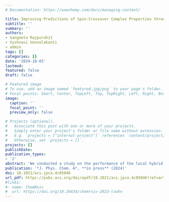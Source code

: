 ```yaml
---
# Documentation: https://wowchemy.com/docs/managing-content/

title: Improving Predictions of Spin-Crossover Complex Properties through DFT Calculations with a Local Hybrid Functional
subtitle: ''
summary: ''
authors:
- Sangeeta Rajpurohit
- Vyshnavi Vennelakanti
- admin
tags: []
categories: []
date: '2024-10-03'
lastmod: 
featured: false
draft: false

# Featured image
# To use, add an image named `featured.jpg/png` to your page's folder.
# Focal points: Smart, Center, TopLeft, Top, TopRight, Left, Right, BottomLeft, Bottom, BottomRight.
image:
  caption: ''
  focal_point: ''
  preview_only: false

# Projects (optional).
#   Associate this post with one or more of your projects.
#   Simply enter your project's folder or file name without extension.
#   E.g. `projects = ["internal-project"]` references `content/project/deep-learning/index.md`.
#   Otherwise, set `projects = []`.
projects: []
publishDate: 
publication_types:
- '2'
abstract: 'We conducted a study on the performance of the local hybrid exchange–correlation functional PBE0r for a set of 95 experimentally characterized iron spin-crossover (SCO) complexes [Vennelakanti, V.; *J. Chem. Phys.* 2023, 159, 024120]. The PBE0r functional is a variant of PBE0 where the exchange correction is restricted to on-site terms formulated on the basis of local orbitals. We determine the free parameters of the PBE0r functional against the experimental data and other hybrid functionals. With a Hartree–Fock (HF) exchange factor of 4%, the PBE0r functional accurately reproduces the electronic and free-energy trends predicted in prior DFT studies for these 95 complexes by using the B3LYP functional. Larger values of HF exchange stabilize high-spin states. The PBE0r-predicted bond lengths tend to exceed the experimental bond lengths, although bond lengths are less sensitive to HF exchange than in global hybrids. The predicted SCO transition temperatures *T<sub>1/2</sub>* from PBE0r correlate moderately with the experimental transition temperatures, showing a slight improvement compared to the previous modB3LYP-predicted *T<sub>1/2</sub>*. This study suggests that the PBE0r functional is computationally cost-effective and offers the possibility of simulating larger complexes with accuracy comparable to global hybrid functionals, provided the HF-exchange parameter is carefully optimized.'
publication: '*J. Phys. Chem. A*, **in press** (2024)'
doi: 10.1021/acs.jpca.4c05046
url_pdf: https://pubs.acs.org/doi/epdf/10.1021/acs.jpca.4c05046?ref=article_openPDF
#links:
#- name: ChemRxiv
#  url: https://doi.org/10.26434/chemrxiv-2023-rzwhn
---
```

